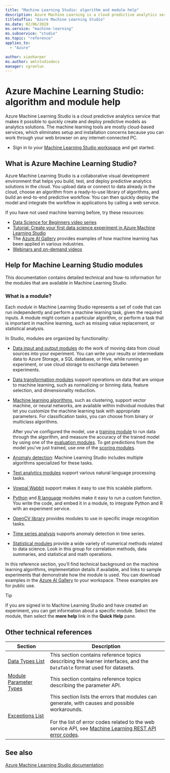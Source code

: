 ```yaml
---
title: "Machine Learning Studio: algorithm and module help"
description: Azure Machine Learning is a cloud predictive analytics service that makes it possible to quickly create and deploy predictive models as analytics solutions.
titleSuffix: "Azure Machine Learning Studio"
ms.date: 02/06/2019
ms.service: "machine-learning"
ms.subservice: "studio"
ms.topic: "reference"
applies_to: 
  - "Azure"

author: xiaoharper
ms.author: amlstudiodocs
manager: cgronlun
---
```

# Azure Machine Learning Studio: algorithm and module help

Azure Machine Learning Studio is a cloud predictive analytics service that makes it possible to quickly create and deploy predictive models as analytics solutions. The machine learning tools are mostly cloud-based services, which eliminates setup and installation concerns because you can work through your web browser on any internet-connected PC.

+ Sign in to your [Machine Learning Studio workspace](https://studio.azureml.net/Home) and get started.
  
## What is Azure Machine Learning Studio?

Azure Machine Learning Studio is a collaborative visual development environment that helps you build, test, and deploy predictive analytics solutions in the cloud. You upload data or connect to data already in the cloud, choose an algorithm from a ready-to-use library of algorithms, and build an end-to-end predictive workflow. You can then quickly deploy the model and integrate the workflow in applications by calling a web service.

If you have not used machine learning before, try these resources:

+ [Data Science for Beginners video series](/azure/machine-learning/studio/data-science-for-beginners-the-5-questions-data-science-answers.md)
+ [Tutorial: Create your first data science experiment in Azure Machine Learning Studio](/azure/machine-learning/studio/create-experiment.md)
+ The [Azure AI Gallery](https://gallery.azure.ai/) provides examples of how machine learning has been applied in various industries.
+ [Webinars and on-demand videos](https://gallery.cortanaintelligence.com/learnings)
  
## Help for Machine Learning Studio modules  

This documentation contains detailed technical and how-to information for the modules that are available in Machine Learning Studio.

### What is a module?

Each *module* in Machine Learning Studio represents a set of code that can run independently and perform a machine learning task, given the required inputs. A module might contain a particular algorithm, or perform a task that is important in machine learning, such as missing value replacement, or statistical analysis. 

In Studio, modules are organized by functionality:

+ [Data input and output modules](data-input-and-output.md) do the work of moving data from cloud sources into your experiment. You can write your results or intermediate data to Azure Storage, a SQL database, or Hive, while running an experiment, or use cloud storage to exchange data between experiments.  

+ [Data transformation modules](data-transformation.md) support operations on data that are unique to machine learning, such as normalizing or binning data, feature selection, and dimensionality reduction.

+ [Machine learning algorithms](machine-learning-modules.md), such as clustering, support vector machine, or neural networks, are available within individual modules that let you customize the machine learning task with appropriate parameters. For classification tasks, you can choose from binary or multiclass algorithms. 

     After you've configured the model, use a [training module](machine-learning-train.md) to run data through the algorithm, and measure the accuracy of the trained model by using one of the [evaluation modules](machine-learning-evaluate.md). To get predictions from the model you've just trained, use one of the [scoring modules](machine-learning-score.md).  

+ [Anomaly detection](anomaly-detection.md): Machine Learning Studio includes multiple algorithms specialized for these tasks.

+ [Text analytics modules](text-analytics.md) support various natural language processing tasks. 

+ [Vowpal Wabbit](train-vowpal-wabbit-version-8-model.md) support makes it easy to use this scalable platform.

+ [Python](python-language-modules.md) and [R language](r-language-modules.md) modules make it easy to run a custom function. You write the code, and embed it in a module, to integrate Python and R with an experiment service.

+ [OpenCV library](opencv-library-modules.md) provides modules to use in specific image recognition tasks.

+ [Time series analysis](time-series.md) supports anomaly detection in time series.

+ [Statistical modules](statistical-functions.md) provide a wide variety of numerical methods related to data science. Look in this group for correlation methods, data summaries, and statistical and math operations. 
  
In this reference section, you'll find technical background on the machine learning algorithms,  implementation details if available, and links to sample experiments that demonstrate how the module is used. You can download examples in the [Azure AI Gallery](https://gallery.azure.ai/) to your workspace. These examples are for public use.  

 > [!TIP]
 > If you are signed in to Machine Learning Studio and have created an experiment, you can get information about a specific module. Select the module, then select the **more help** link in the **Quick Help** pane.

## Other technical references

|Section|Description|  
|-------------|-----------------|  
|[Data Types List](machine-learning-module-data-types.md#types)|This section contains reference topics describing the learner interfaces, and  the `DataTable` format used for datasets.|  
|[Module Parameter Types](machine-learning-module-parameter-types.md)|This section contains reference topics describing the parameter API.|  
|[Exceptions List](errors/machine-learning-module-error-codes.md)|This section lists the errors that modules can generate, with causes and possible workarounds.<br /><br /> For the list of error codes related to the web service API, see [Machine Learning REST API error codes](https://docs.microsoft.com/azure/machine-learning/studio/web-service-error-codes).|  

## See also  

[Azure Machine Learning Studio documentation](https://docs.microsoft.com/azure/machine-learning/studio/)
